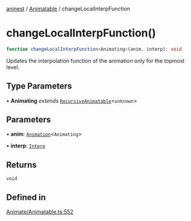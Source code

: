 [aninest](../../index.md) / [Animatable](../index.md) / changeLocalInterpFunction

# changeLocalInterpFunction()

```ts
function changeLocalInterpFunction<Animating>(anim, interp): void
```

Updates the interpolation function of the animation only for the topmost level.

## Type Parameters

• **Animating** *extends* [`RecursiveAnimatable`](../../AnimatableTypes/type-aliases/RecursiveAnimatable.md)\<`unknown`\>

## Parameters

• **anim**: [`Animation`](../../AnimatableTypes/type-aliases/Animation.md)\<`Animating`\>

• **interp**: [`Interp`](../../module:Interp/type-aliases/Interp.md)

## Returns

`void`

## Defined in

[Animate/Animatable.ts:552](https://github.com/zphrs/aninest/blob/8022a4b034c124b0e4bb28675a7ce9bcdf9da3b9/core/src/Animate/Animatable.ts#L552)
